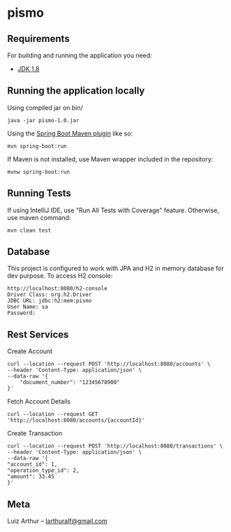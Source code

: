 # pismo



## Requirements

For building and running the application you need:

- [JDK 1.8](http://www.oracle.com/technetwork/java/javase/downloads/jdk8-downloads-2133151.html)

## Running the application locally

Using compiled jar on bin/

```shell
java -jar pismo-1.0.jar
```

Using the [Spring Boot Maven plugin](https://docs.spring.io/spring-boot/docs/current/reference/html/build-tool-plugins-maven-plugin.html) like so:

```shell
mvn spring-boot:run
```
If Maven is not installed, use Maven wrapper included in the repository:

```shell
mvnw spring-boot:run
```

## Running Tests

If using IntelliJ IDE, use "Run All Tests with Coverage" feature. Otherwise, use maven command:

```shell
mvn clean test
```

## Database

This project is configured to work with JPA and H2 in memory database for dev purpose. To access H2 console:

```shell
http://localhost:8080/h2-console
Driver Class: org.h2.Driver
JDBC URL: jdbc:h2:mem:pismo
User Name: sa
Password: 
```


## Rest Services

Create Account
```shell
curl --location --request POST 'http://localhost:8080/accounts' \
--header 'Content-Type: application/json' \
--data-raw '{
    "document_number": "12345678900"
}'
```

Fetch Account Details   
```shell
curl --location --request GET 'http://localhost:8080/accounts/{accountId}'
```

Create Transaction
```shell
curl --location --request POST 'http://localhost:8080/transactions' \
--header 'Content-Type: application/json' \
--data-raw '{
"account_id": 1,
"operation_type_id": 2,
"amount": 33.45
}'
```

## Meta

Luiz Arthur – larthuralf@gmail.com